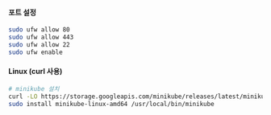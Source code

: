 #### 포트 설정
```bash
sudo ufw allow 80
sudo ufw allow 443
sudo ufw allow 22
sudo ufw enable
```

#### Linux (curl 사용)
```bash
# minikube 설치
curl -LO https://storage.googleapis.com/minikube/releases/latest/minikube-linux-amd64
sudo install minikube-linux-amd64 /usr/local/bin/minikube
```
